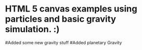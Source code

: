 # HTML 5 canvas examples using particles and basic gravity simulation. :)
#Added some new gravity stuff
#Added planetary Gravity
